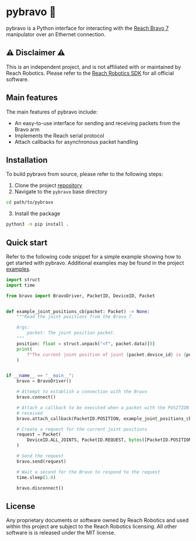 # pybravo :mechanical_arm:

pybravo is a Python interface for interacting with the [Reach Bravo
7](https://reachrobotics.com/products/manipulators/reach-bravo/) manipulator
over an Ethernet connection.

## :warning: Disclaimer :warning:

This is an independent project, and is not affiliated with or maintained by
Reach Robotics. Please refer to the [Reach Robotics
SDK](https://github.com/Reach-Robotics/reach_robotics_sdk/tree/master)
for all official software.

## Main features

The main features of pybravo include:

- An easy-to-use interface for sending and receiving packets from the
  Bravo arm
- Implements the Reach serial protocol
- Attach callbacks for asynchronous packet handling

## Installation

To build pybravo from source, please refer to the following steps:

1. Clone the project [repository](https://github.com/Robotic-Decision-Making-Lab/pybravo.git)
2. Navigate to the `pybravo` base directory

```bash
cd path/to/pybravo
```

3. Install the package

```bash
python3 -m pip install .
```

## Quick start

Refer to the following code snippet for a simple example showing how to get
started with pybravo. Additional examples may be found in the project
[examples](https://github.com/Robotic-Decision-Making-Lab/pybravo/tree/main/examples).

```python
import struct
import time

from bravo import BravoDriver, PacketID, DeviceID, Packet


def example_joint_positions_cb(packet: Packet) -> None:
    """Read the joint positions from the Bravo 7.

    Args:
        packet: The joint position packet.
    """
    position: float = struct.unpack("<f", packet.data)[0]
    print(
        f"The current joint position of joint {packet.device_id} is {position}"
    )


if __name__ == "__main__":
    bravo = BravoDriver()

    # Attempt to establish a connection with the Bravo
    bravo.connect()

    # Attach a callback to be executed when a packet with the POSITION ID is
    # received
    bravo.attach_callback(PacketID.POSITION, example_joint_positions_cb)

    # Create a request for the current joint positions
    request = Packet(
        DeviceID.ALL_JOINTS, PacketID.REQUEST, bytes([PacketID.POSITION.value])
    )

    # Send the request
    bravo.send(request)

    # Wait a second for the Bravo to respond to the request
    time.sleep(1.0)

    bravo.disconnect()
```

## License

Any proprietary documents or software owned by Reach Robotics and used within
this project are subject to the Reach Robotics licensing. All other software
is is released under the MIT license.
